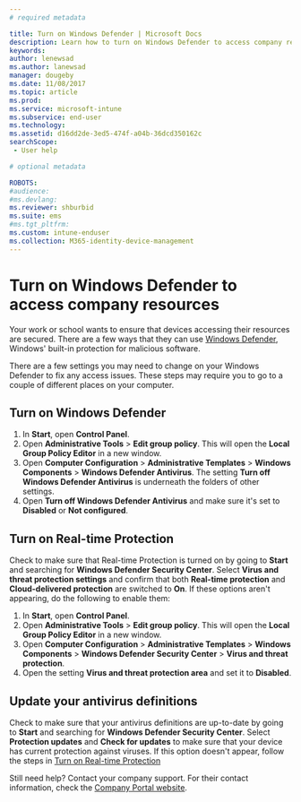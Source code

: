 ```yaml
---
# required metadata

title: Turn on Windows Defender | Microsoft Docs
description: Learn how to turn on Windows Defender to access company resources.
keywords:
author: lenewsad
ms.author: lanewsad
manager: dougeby
ms.date: 11/08/2017
ms.topic: article
ms.prod:
ms.service: microsoft-intune
ms.subservice: end-user
ms.technology:
ms.assetid: d16dd2de-3ed5-474f-a04b-36dcd350162c
searchScope:
 - User help

# optional metadata

ROBOTS:  
#audience:
#ms.devlang:
ms.reviewer: shburbid
ms.suite: ems
#ms.tgt_pltfrm:
ms.custom: intune-enduser
ms.collection: M365-identity-device-management
---
```



# Turn on Windows Defender to access company resources

Your work or school wants to ensure that devices accessing their resources are secured. There are a few ways that they can use [Windows Defender](https://www.microsoft.com/safety/pc-security/windows-defender.aspx), Windows' built-in protection for malicious software.

There are a few settings you may need to change on your Windows Defender to fix any access issues. These steps may require you to go to a couple of different places on your computer.

## Turn on Windows Defender

1. In **Start**, open **Control Panel**.
2. Open **Administrative Tools** > **Edit group policy**. This will open the **Local Group Policy Editor** in a new window.
3. Open **Computer Configuration** > **Administrative Templates** > **Windows Components** > **Windows Defender Antivirus**. The setting **Turn off Windows Defender Antivirus** is underneath the folders of other settings. 
4. Open **Turn off Windows Defender Antivirus** and make sure it's set to **Disabled** or **Not configured**.

## Turn on Real-time Protection

Check to make sure that Real-time Protection is turned on by going to **Start** and searching for **Windows Defender Security Center**. Select **Virus and threat protection settings** and confirm that both **Real-time protection** and **Cloud-delivered protection** are switched to **On**. If these options aren't appearing, do the following to enable them:

1. In **Start**, open **Control Panel**.
2. Open **Administrative Tools** > **Edit group policy**. This will open the **Local Group Policy Editor** in a new window.
3. Open **Computer Configuration** > **Administrative Templates** > **Windows Components** > **Windows Defender Security Center** > **Virus and threat protection**.
4. Open the setting **Virus and threat protection area** and set it to **Disabled**.

## Update your antivirus definitions

Check to make sure that your antivirus definitions are up-to-date by going to **Start** and searching for **Windows Defender Security Center**. Select **Protection updates** and **Check for updates** to make sure that your device has current protection against viruses. If this option doesn't appear, follow the steps in [Turn on Real-time Protection](turn-on-defender-windows.md#turn-on-real-time-protection)

Still need help? Contact your company support. For their contact information, check the [Company Portal website](https://go.microsoft.com/fwlink/?linkid=2010980).
